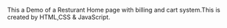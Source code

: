 This a Demo of a Resturant Home page with billing and cart system.This is created by HTML,CSS & JavaScript.
